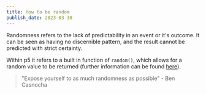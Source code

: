 ```yaml
---
title: How to be random
publish_date: 2023-03-30
---
```

Randomness refers to the lack of predictability in an event or it's outcome.  It can be seen as having no discernible pattern, and the result cannot be predicted with strict certainty. 

Within p5 it refers to a built in function of `random()`, which allows for a random value to be returned (further information can be found [here](https://p5js.org/reference/#/p5/random)).

> "Expose yourself to as much randomness as possible" - Ben Casnocha
